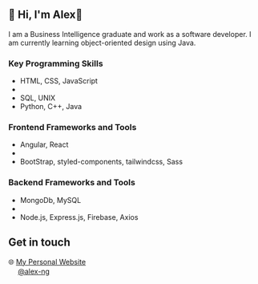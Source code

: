 ## 👋 Hi, I'm Alex🌾
I am a Business Intelligence graduate and work as a software developer. I am currently learning object-oriented design using Java.

### Key Programming Skills
<ul>
  <li>HTML, CSS, JavaScript<li/>
  <li>SQL, UNIX</li>
  <li>Python, C++, Java</li>
</ul>

### Frontend Frameworks and Tools
<ul>
  <li>Angular, React<li/>
  <li>BootStrap, styled-components, tailwindcss, Sass</li>
</ul>

### Backend Frameworks and Tools
<ul>
  <li>MongoDb, MySQL<li/>
  <li>Node.js, Express.js, Firebase, Axios</li>
</ul>

## Get in touch
🌐 <a href="https://alexnmk.github.io/" target='_blank'>My Personal Website</a><br>
<img src="https://cdn-icons-png.flaticon.com/512/174/174857.png" width="15" height="15"> <a href="https://www.linkedin.com/in/alexnmk/" target='_blank'>@alex-ng</a>
